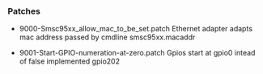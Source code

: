 ### Patches

* 9000-Smsc95xx_allow_mac_to_be_set.patch
  Ethernet adapter adapts mac address passed by cmdline smsc95xx.macaddr

* 9001-Start-GPIO-numeration-at-zero.patch 
  Gpios start at gpio0 intead of false implemented gpio202
